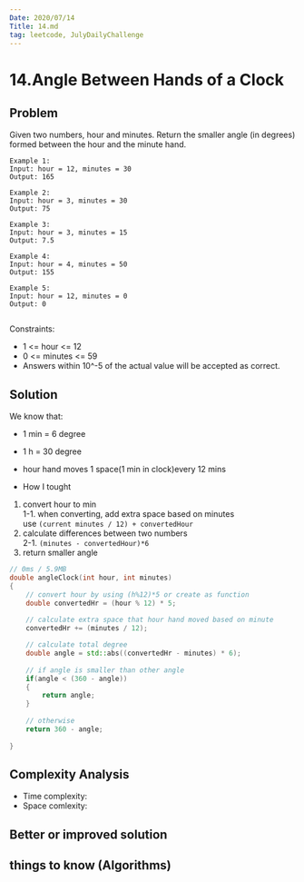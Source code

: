 ```yaml
---
Date: 2020/07/14
Title: 14.md
tag: leetcode, JulyDailyChallenge
---
```

# 14.Angle Between Hands of a Clock

## Problem
Given two numbers, hour and minutes. Return the smaller angle (in degrees) formed between the hour and the minute hand.

 
```
Example 1:
Input: hour = 12, minutes = 30
Output: 165

Example 2:
Input: hour = 3, minutes = 30
Output: 75

Example 3:
Input: hour = 3, minutes = 15
Output: 7.5

Example 4:
Input: hour = 4, minutes = 50
Output: 155

Example 5:
Input: hour = 12, minutes = 0
Output: 0
 
```
Constraints:
- 1 <= hour <= 12
- 0 <= minutes <= 59
- Answers within 10^-5 of the actual value will be accepted as correct.
## Solution
We know that:  
- 1 min = 6 degree
- 1 h = 30 degree
- hour hand moves 1 space(1 min in clock)every 12 mins

- How I tought
1. convert hour to min  
    1-1. when converting, add extra space based on minutes    
         use `(current minutes / 12) + convertedHour`
2. calculate differences between two numbers  
    2-1. `(minutes - convertedHour)*6`
3. return smaller angle
```cpp
// 0ms / 5.9MB
double angleClock(int hour, int minutes)
{
    // convert hour by using (h%12)*5 or create as function
    double convertedHr = (hour % 12) * 5;
    
    // calculate extra space that hour hand moved based on minute
    convertedHr += (minutes / 12);

    // calculate total degree
    double angle = std::abs((convertedHr - minutes) * 6);
    
    // if angle is smaller than other angle
    if(angle < (360 - angle))
    {
        return angle;
    }
    
    // otherwise 
    return 360 - angle;
    
}
```
## Complexity Analysis
- Time complexity:
- Space comlexity:
## Better or improved solution

## things to know (Algorithms)